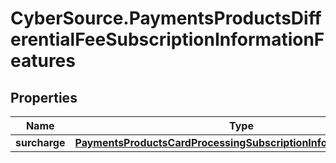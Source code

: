 # CyberSource.PaymentsProductsDifferentialFeeSubscriptionInformationFeatures

## Properties
Name | Type | Description | Notes
------------ | ------------- | ------------- | -------------
**surcharge** | [**PaymentsProductsCardProcessingSubscriptionInformationFeatures**](PaymentsProductsCardProcessingSubscriptionInformationFeatures.md) |  | [optional] 



